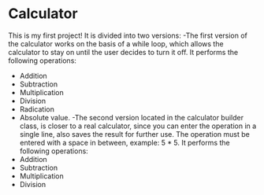 # Calculator
This is my first project! It is divided into two versions:
-The first version of the calculator works on the basis of a while loop, which allows the calculator to stay on until the user decides to turn it off. It performs the following operations:
- Addition
- Subtraction
- Multiplication
- Division
- Radication
- Absolute value.
-The second version located in the calculator builder class, is closer to a real calculator, since you can enter the operation in a single line, also saves the result for further use. The operation must be entered with a space in between, example: 5 * 5. It performs the following operations:
- Addition
- Subtraction
- Multiplication
- Division